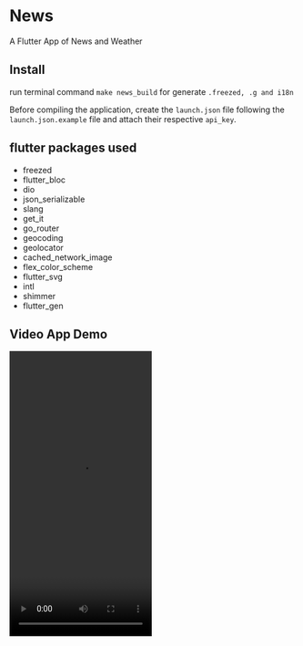 # News

A Flutter App of News and Weather

## Install

run terminal command `make news_build` for generate `.freezed, .g and i18n`

Before compiling the application, create the `launch.json` file following the `launch.json.example` file and attach their respective `api_key`.


## flutter packages used

- freezed
- flutter_bloc
- dio
- json_serializable
- slang
- get_it
- go_router
- geocoding
- geolocator
- cached_network_image
- flex_color_scheme
- flutter_svg
- intl
- shimmer
- flutter_gen

## Video App Demo
<video width="250" height="500" controls>
  <source src="https://github.com/br-programmer/news/assets/30538983/aee962bc-73c9-4028-9962-8cd2bc1e531d" type="video/mp4">
</video